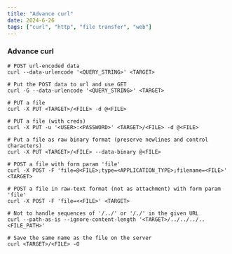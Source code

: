 ```yaml
---
title: "Advance curl"
date: 2024-6-26
tags: ["curl", "http", "file transfer", "web"]
---
```


### Advance curl

```console
# POST url-encoded data
curl --data-urlencode '<QUERY_STRING>' <TARGET>
```

```console
# Put the POST data to url and use GET
curl -G --data-urlencode '<QUERY_STRING>' <TARGET>
```

```console
# PUT a file
curl -X PUT <TARGET>/<FILE> -d @<FILE>
```

```console
# PUT a file (with creds)
curl -X PUT -u '<USER>:<PASSWORD>' <TARGET>/<FILE> -d @<FILE>
```

```console
# Put a file as raw binary format (preserve newlines and control characters)
curl -X PUT <TARGET>/<FILE> --data-binary @<FILE>
```

```console
# POST a file with form param 'file'
curl -X POST -F 'file=@<FILE>;type=<APPLICATION_TYPE>;filename=<FILE>' <TARGET>
```

```console
# POST a file in raw-text format (not as attachment) with form param 'file'
curl -X POST -F 'file=<<FILE>' <TARGET>
```

```console
# Not to handle sequences of '/../' or '/./' in the given URL
curl --path-as-is --ignore-content-length '<TARGET>/../../../..<FILE_PATH>'
```

```console
# Save the same name as the file on the server
curl <TARGET>/<FILE> -O
```
